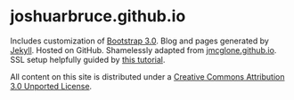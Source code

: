 joshuarbruce.github.io
========

Includes customization of <a href="https://getbootstrap.com/" target="_blank">Bootstrap 3.0</a>. Blog and pages generated by <a href="https://jekyllrb.com/" target="_blank">Jekyll</a>. Hosted on GitHub. Shamelessly adapted from <a href="https://github.com/jmcglone/jmcglone.github.io" target="_blank">jmcglone.github.io</a>. SSL setup helpfully guided by <a href="https://sheharyar.me/blog/free-ssl-for-github-pages-with-custom-domains/" target="_blank">this tutorial</a>.

All content on this site is distributed under a <a href="http://creativecommons.org/licenses/by/3.0/deed.en_US" target="_blank">Creative Commons Attribution 3.0 Unported License</a>.
